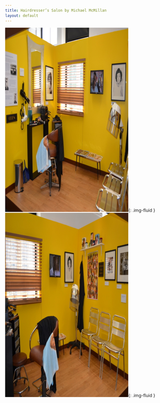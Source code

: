 ```yaml
---
title: Hairdresser’s Salon by Michael McMillan
layout: default
---
```

![](/images/blog/DSC_0531.jpeg){: .img-fluid }
![](/images/blog/DSC_0532.jpeg){: .img-fluid }
